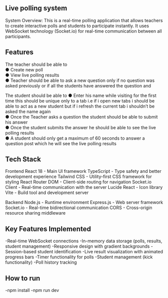 
## Live polling system
System Overview:
This is a real-time polling application that allows teachers to create interactive polls and students to participate instantly. It uses WebSocket technology (Socket.io) for real-time communication between all participants.

## Features 
The teacher should be able to  
● Create new poll  
● View live polling results  
● Teacher should be able to ask a new question only if no question 
was asked previously or if all the students have answered the 
question  and 

The student should be able to 
● Enter his name while visiting for the first time this should be unique 
only to a tab i.e if i open new tabs i should be able to act as a new 
student but if i refresh the current tab i shouldn’t be asked the 
name again  
● Once the Teacher asks a question the student should be able to 
submit his answer  
● Once the student submits the answer he should be able to see the 
live polling results  
● A student should only get a maximum of 60 seconds to answer a 
question post which he will see the live polling results  


## Tech Stack

Frontend
React 18 - Main UI framework
TypeScript - Type safety and better development experience
Tailwind CSS - Utility-first CSS framework for styling
React Router DOM - Client-side routing for navigation
Socket.io Client - Real-time communication with the server
Lucide React - Icon library
Vite - Build tool and development server

Backend
Node.js - Runtime environment
Express.js - Web server framework
Socket.io - Real-time bidirectional communication
CORS - Cross-origin resource sharing middleware

## Key Features Implemented
-Real-time WebSocket connections
-In-memory data storage (polls, results, student management)
-Responsive design with gradient backgrounds
-Session-based student identification
-Live result visualization with animated progress bars
-Timer functionality for polls
-Student management (kick functionality)
-Poll history tracking

## How to run 

-npm install
-npm run dev
